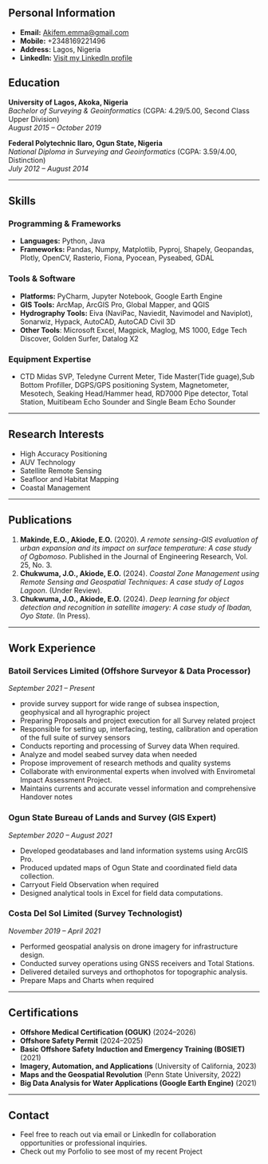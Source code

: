 ## Personal Information

- **Email:** [Akifem.emma@gmail.com](mailto:Akifem.emma@gmail.com)  
- **Mobile:** +2348169221496 
- **Address:** Lagos, Nigeria
- **LinkedIn:** [Visit my LinkedIn profile](https://www.linkedin.com/public-profile/settings?lipi=urn%3Ali%3Apage%3Ad_flagship3_profile_self_edit_contact-info%3BTwJ68siFTQe0c5mozfExjA%3D%3D)

## Education
**University of Lagos, Akoka, Nigeria**  
*Bachelor of Surveying & Geoinformatics* (CGPA: 4.29/5.00, Second Class Upper Division)  
_August 2015 – October 2019_

**Federal Polytechnic Ilaro, Ogun State, Nigeria**  
*National Diploma in Surveying and Geoinformatics* (CGPA: 3.59/4.00, Distinction)  
_July 2012 – August 2014_

---

## Skills
### Programming & Frameworks
- **Languages:** Python, Java  
- **Frameworks:** Pandas, Numpy, Matplotlib, Pyproj, Shapely, Geopandas, Plotly, OpenCV, Rasterio, Fiona, Pyocean, Pyseabed, GDAL  

### Tools & Software
- **Platforms:** PyCharm, Jupyter Notebook, Google Earth Engine  
- **GIS Tools:** ArcMap, ArcGIS Pro, Global Mapper, and QGIS
- **Hydrography Tools:** Eiva (NaviPac, Naviedit, Navimodel and Naviplot), Sonarwiz, Hypack, AutoCAD, AutoCAD Civil 3D
- **Other Tools**: Microsoft Excel, Magpick, Maglog, MS 1000, Edge Tech Discover, Golden Surfer, Datalog X2  


### Equipment Expertise
- CTD Midas SVP, Teledyne Current Meter, Tide Master(Tide guage),Sub Bottom Profiller, DGPS/GPS positioning System, Magnetometer, Mesotech, Seaking Head/Hammer head, RD7000 Pipe detector, Total Station, Muitibeam Echo Sounder and Single Beam Echo Sounder

---

## Research Interests
- High Accuracy Positioning  
- AUV Technology
- Satellite Remote Sensing  
- Seafloor and Habitat Mapping
- Coastal Management 

---

## Publications
1. **Makinde, E.O., Akiode, E.O.** (2020). *A remote sensing-GIS evaluation of urban expansion and its impact on surface temperature: A case study of Ogbomoso*. Published in the Journal of Engineering Research, Vol. 25, No. 3.  
2. **Chukwuma, J.O., Akiode, E.O.** (2024). *Coastal Zone Management using Remote Sensing and Geospatial Techniques: A case study of Lagos Lagoon*. (Under Review).  
3. **Chukwuma, J.O., Akiode, E.O.** (2024). *Deep learning for object detection and recognition in satellite imagery: A case study of Ibadan, Oyo State*. (In Press).  

---

## Work Experience
### **Batoil Services Limited** (Offshore Surveyor & Data Processor)  
_September 2021 – Present_  
- provide survey support for wide range of subsea inspection, geophysical and all hyrographic project
- Preparing Proposals and project execution for all Survey related project
- Responsible for setting up, interfacing, testing, calibration and operation of the full suite of survey sensors
- Conducts reporting and processing of Survey data When required.  
- Analyze and model seabed survey data when needed
- Propose improvement of research methods and quality systems
- Collaborate with environmental experts when involved with Envirometal Impact Assessment Project.
- Maintains currents and accurate vessel information and comprehensive Handover notes

### **Ogun State Bureau of Lands and Survey** (GIS Expert)  
_September 2020 – August 2021_  
- Developed geodatabases and land information systems using ArcGIS Pro.  
- Produced updated maps of Ogun State and coordinated field data collection.
- Carryout Field Observation when required  
- Designed analytical tools in  Excel for field data computations.  

### **Costa Del Sol Limited** (Survey Technologist)  
_November 2019 – April 2021_  
- Performed geospatial analysis on drone imagery for infrastructure design.  
- Conducted survey operations using GNSS receivers and Total Stations.  
- Delivered detailed surveys and orthophotos for topographic analysis.
- Prepare Maps and Charts when required

---

## Certifications
- **Offshore Medical Certification (OGUK)**                                   (2024–2026)  
- **Offshore Safety Permit**                                                  (2024–2025)  
- **Basic Offshore Safety Induction and Emergency Training (BOSIET)**  (2021)  
- **Imagery, Automation, and Applications** (University of California, 2023)  
- **Maps and the Geospatial Revolution** (Penn State University, 2022)  
- **Big Data Analysis for Water Applications (Google Earth Engine)** (2021)  

---

## Contact
- Feel free to reach out via email or LinkedIn for collaboration opportunities or professional inquiries.
- Check out my Porfolio to see most of my recent Project


